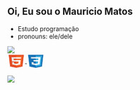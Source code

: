 ## Oi, Eu sou o Mauricio Matos
- Estudo programação  
- pronouns: ele/dele

<div>
  <a href="https://github.com/Mauriciomatos">
  <img height="180em" src="https://github-readme-stats.vercel.app/api?username=mauriciomatos&show_icons=true&theme=dark&include_all_commits=true&count_private=true"/>  
</div>

<div style="display: inline_block"> 
  <img align="center" alt="mauricio-HTML" height="30" width="40" src="https://raw.githubusercontent.com/devicons/devicon/master/icons/html5/html5-original.svg">
  <img align="center" alt="mauricio-CSS" height="30" width="40" src="https://raw.githubusercontent.com/devicons/devicon/master/icons/css3/css3-original.svg">   
</div>
<br>

<div> 
    <a href="https://www.linkedin.com/in/mauricio-matos-3b71aa230/ "target="_blank"><img src="https://img.shields.io/badge/-LinkedIn-%230077B5?style=for-the-badge&logo=linkedin&logoColor=white" target="_blank"></a> 
 
</div>
